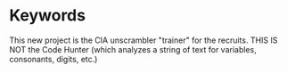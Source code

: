 # Keywords
This new project is the CIA unscrambler "trainer" for the recruits.
THIS IS NOT the Code Hunter (which analyzes a string of text for 
variables, consonants, digits, etc.)

